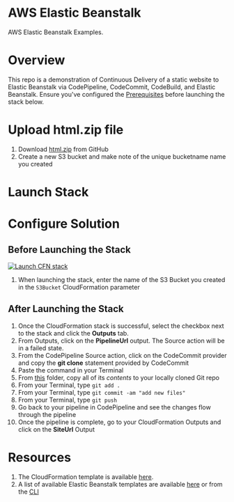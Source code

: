 # AWS Elastic Beanstalk
AWS Elastic Beanstalk Examples. 

# Overview
This repo is a demonstration of Continuous Delivery of a static website to Elastic Beanstalk via CodePipeline, CodeCommit, CodeBuild, and Elastic Beanstalk. Ensure you've configured the [Prerequisites](https://github.com/stelligent/devops-essentials/wiki/Prerequisites) before launching the stack below.

# Upload html.zip file

1. Download [html.zip](https://github.com/stelligent/devops-essentials/blob/master/samples/beanstalk/html.zip) from GitHub
1. Create a new S3 bucket and make note of the unique bucketname name you created

# Launch Stack



# Configure Solution

## Before Launching the Stack

[![Launch CFN stack](https://s3.amazonaws.com/www.devopsessentialsaws.com/img/deploy-to-aws.png)](https://console.aws.amazon.com/cloudformation/home?region=us-east-1#cstack=sn%7Edevops-essentials-beanstalk%7Cturl%7Ehttps://s3.amazonaws.com/www.devopsessentialsaws.com/samples/beanstalk/pipeline.yml)
1. When launching the stack, enter the name of the S3 Bucket you created in the `S3Bucket` CloudFormation parameter

## After Launching the Stack
1. Once the CloudFormation stack is successful, select the checkbox next to the stack and click the **Outputs** tab. 
1. From Outputs, click on the **PipelineUrl** output. The Source action will be in a failed state.
1. From the CodePipeline Source action, click on the CodeCommit provider and copy the **git clone** statement provided by CodeCommit
1. Paste the command in your Terminal
1. From [this](../beanstalk) folder, copy all of its *contents* to your locally cloned Git repo
1. From your Terminal, type `git add .`
1. From your Terminal, type `git commit -am "add new files"`
1. From your Terminal, type `git push`
1. Go back to your pipeline in CodePipeline and see the changes flow through the pipeline
1. Once the pipeline is complete, go to your CloudFormation Outputs and click on the **SiteUrl** Output

# Resources

1. The CloudFormation template is available [here](https://s3.amazonaws.com/www.devopsessentialsaws.com/samples/beanstalk/pipeline.yml).
1. A list of available Elastic Beanstalk templates are available [here](https://docs.aws.amazon.com/elasticbeanstalk/latest/dg/concepts.platforms.html#concepts.platforms.nodejs) or from the [CLI](http://docs.aws.amazon.com/cli/latest/reference/elasticbeanstalk/list-available-solution-stacks.html#examples)





